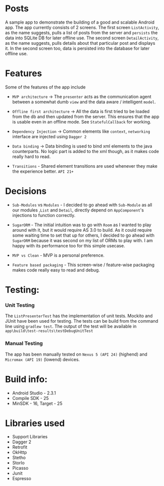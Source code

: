 # Posts
A sample app to demonstrate the building of a good and scalable Android app. The app currently consists of 2 screens. The first screen `ListActivity`, as the name suggests, pulls a list of posts from the server and `persists` the data into SQLite DB for later offline use. The second screen `DetailActivity`, as the name suggests, pulls details about that particular post and displays it. In the second screen too, data is persisted into the database for later offline use.

# Features
Some of the features of the app include

  - `MVP architecture` -> The `presenter` acts as the communication agent between a somewhat dumb `view` and the data aware / intelligent `model`.
  
  - `Offline first architecture` -> All the data is first tried to be loaded from the db and then updated from the server. This ensures that the app is usable even in an offline mode. See `StatefulCallback` for working.
  
  - `Dependency Injection` -> Common elements like `context`, `networking` interface are injected using `Dagger 2`
  
  - `Data binding` -> Data binding is used to bind xml elements to the java counterparts. No logic part is added to the xml though, as it makes code really hard to read.
  
  - `Transitions` - Shared element transitions are used whenever they make the experience better. `API 21+`
  
# Decisions
  - `Sub-Modules` vs `Modules` - I decided to go ahead with `Sub-Module` as all our modules ,`List` and `Detail`, directly depend on `AppComponent`'s injections to function correctly.
  
  - `SugarORM` - The initial intuition was to go with `Room` as I wanted to play around with it, but it would require AS 3.0 to build. As it could require some waiting time to set that up for others, I decided to go ahead with `SugarORM` because it was second on my list of ORMs to play with. I am happy with its performance too for this simple usecase.
  
  - `MVP vs Clean` - MVP is a personal preference. 
  
  - `Feature based packaging` - This screen-wise / feature-wise packaging makes code really easy to read and debug. 

# Testing:
### Unit Testing
The `ListPresenterTest` has the implementation of unit tests. Mockito and JUnit have been used for testing. The tests can be build from the 
command line using `gradlew test`. The output of the test will be available in `app\build\test-results\testDebugUnitTest`

### Manual Testing
The app has been manually tested on `Nexus 5 (API 24)` (highend) 
and `Micromax (API 19)` (lowend) devices.

# Build info: 
  - Android Studio - 2.3.1
  - Compile SDK - 25
  - MinSDK - 16, Target - 25

# Libraries used
* Support Libraries
* Dagger 2
* Retrofit
* OkHttp
* Stetho
* StorIo
* Picasso
* Junit
* Espresso